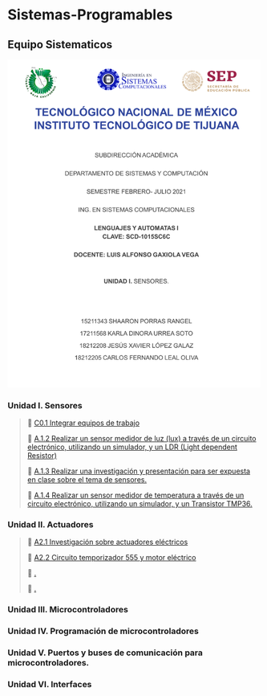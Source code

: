# Sistemas-Programables

## Equipo Sistematicos

![Portada](https://github.com/ShaaronPR/Sistemas-Programables/blob/main/imagenes/Picture1.png)


### Unidad I. Sensores

> :page_with_curl: [C0.1 Integrar equipos de trabajo](https://github.com/ShaaronPR/Sistemas-Programables/blob/main/C0.1_TituloActividad_NombreAlumno.md)
> 
> :page_with_curl: [A.1.2 Realizar un sensor medidor de luz (lux) a través de un circuito electrónico, utilizando un simulador, y un LDR (Light dependent Resistor)](https://github.com/ShaaronPR/Sistemas-Programables/blob/main/A1.2_NombreApellido_Sistematicos.md)
> 
> :page_with_curl: [A.1.3  Realizar una investigación y presentación para ser expuesta en clase sobre el tema de sensores.](https://github.com/ShaaronPR/Sistemas-Programables/blob/main/A1.3_NombreApellido_Sistematicos.md)
>
> :page_with_curl: [A.1.4 Realizar un sensor medidor de temperatura a través de un circuito electrónico, utilizando un simulador, y un Transistor TMP36.](https://github.com/ShaaronPR/Sistemas-Programables/blob/main/A1.4_NombreApellido_Sistematicos.md)
> 

### Unidad II. Actuadores

> :page_with_curl: [A2.1 Investigación sobre actuadores eléctricos](ht)
> 
> :page_with_curl: [A2.2 Circuito temporizador 555 y motor eléctrico](ht)
> 
> :page_with_curl: [.](ht)
> 
> :page_with_curl: [.](ht)
> 


### Unidad III. Microcontroladores

### Unidad IV. Programación de microcontroladores

### Unidad V. Puertos y buses de comunicación para microcontroladores.

### Unidad VI. Interfaces
